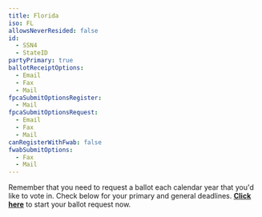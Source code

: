 ```yaml
---
title: Florida
iso: FL
allowsNeverResided: false
id:
  - SSN4
  - StateID
partyPrimary: true
ballotReceiptOptions:
  - Email
  - Fax
  - Mail
fpcaSubmitOptionsRegister:
  - Mail
fpcaSubmitOptionsRequest:
  - Email
  - Fax
  - Mail
canRegisterWithFwab: false
fwabSubmitOptions:
  - Fax
  - Mail
---
```

Remember that you need to request a ballot each calendar year that you'd like to vote in. Check below for your primary and general deadlines. [**Click here**](https://www.votefromabroad.org) to start your ballot request now.
